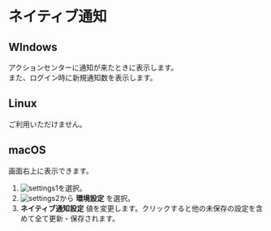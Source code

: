 # ネイティブ通知
## WIndows
アクションセンターに通知が来たときに表示します。  
また、ログイン時に新規通知数を表示します。
## Linux
ご利用いただけません。
## macOS
画面右上に表示できます。

1. ![settings1](https://dl.thedesk.top/media/settings1.PNG)を選択。
1. ![settings2](https://dl.thedesk.top/media/settings2.PNG)から __環境設定__ を選択。
1.  __ネイティブ通知設定__ 値を変更します。クリックすると他の未保存の設定を含めて全て更新・保存されます。


